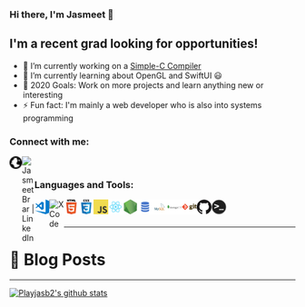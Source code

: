 ### Hi there, I'm Jasmeet 👋

## I'm a recent grad looking for opportunities!
- 🔭 I’m currently working on a [Simple-C Compiler](website)
- 🌱 I’m currently learning about OpenGL and SwiftUI 😃
- 🥅 2020 Goals: Work on more projects and learn anything new or interesting
- ⚡ Fun fact: I'm mainly a web developer who is also into systems programming

### Connect with me:

[<img align="left" alt="jasmeetbrar.com" width="22px" src="https://raw.githubusercontent.com/iconic/open-iconic/master/svg/globe.svg" />][website]
[<img align="left" alt="Jasmeet Brar | LinkedIn" width="22px" src="https://cdn.jsdelivr.net/npm/simple-icons@v3/icons/linkedin.svg" />][linkedin]

<br />

### Languages and Tools:

<img align="left" alt="Visual Studio Code" width="26px" src="https://raw.githubusercontent.com/github/explore/80688e429a7d4ef2fca1e82350fe8e3517d3494d/topics/visual-studio-code/visual-studio-code.png" />
<img align="left" alt="XCode" width="26px" src="https://upload.wikimedia.org/wikipedia/commons/1/1e/Xcode_Icon.png" />
<img align="left" alt="HTML5" width="26px" src="https://raw.githubusercontent.com/github/explore/80688e429a7d4ef2fca1e82350fe8e3517d3494d/topics/html/html.png" />
<img align="left" alt="CSS3" width="26px" src="https://raw.githubusercontent.com/github/explore/80688e429a7d4ef2fca1e82350fe8e3517d3494d/topics/css/css.png" />
<img align="left" alt="JavaScript" width="26px" src="https://raw.githubusercontent.com/github/explore/80688e429a7d4ef2fca1e82350fe8e3517d3494d/topics/javascript/javascript.png" />
<img align="left" alt="React" width="26px" src="https://raw.githubusercontent.com/github/explore/80688e429a7d4ef2fca1e82350fe8e3517d3494d/topics/react/react.png" />
<img align="left" alt="Node.js" width="26px" src="https://raw.githubusercontent.com/github/explore/80688e429a7d4ef2fca1e82350fe8e3517d3494d/topics/nodejs/nodejs.png" />
<img align="left" alt="SQL" width="26px" src="https://raw.githubusercontent.com/github/explore/80688e429a7d4ef2fca1e82350fe8e3517d3494d/topics/sql/sql.png" />
<img align="left" alt="MySQL" width="26px" src="https://raw.githubusercontent.com/github/explore/80688e429a7d4ef2fca1e82350fe8e3517d3494d/topics/mysql/mysql.png" />
<img align="left" alt="MongoDB" width="26px" src="https://raw.githubusercontent.com/github/explore/80688e429a7d4ef2fca1e82350fe8e3517d3494d/topics/mongodb/mongodb.png" />
<img align="left" alt="Git" width="26px" src="https://raw.githubusercontent.com/github/explore/80688e429a7d4ef2fca1e82350fe8e3517d3494d/topics/git/git.png" />
<img align="left" alt="GitHub" width="26px" src="https://raw.githubusercontent.com/github/explore/78df643247d429f6cc873026c0622819ad797942/topics/github/github.png" />
<img align="left" alt="Terminal" width="26px" src="https://raw.githubusercontent.com/github/explore/80688e429a7d4ef2fca1e82350fe8e3517d3494d/topics/terminal/terminal.png" />

<br />
<br />

---

# 📕 Blog Posts
<!-- BLOG-POST-LIST:START -->
<!-- BLOG-POST-LIST:END -->

---

[![Playjasb2's github stats](https://github-readme-stats.vercel.app/api?username=Playjasb2&show_icons=true&hide_border=true)](https://github.com/Playjasb2/github-readme-stats)

[website]: https://www.jasmeetbrar.com
[linkedin]: https://linkedin.com/in/jasmeetbrar
[compiler]: https://github.com/Playjasb2/Simple-C-Compiler